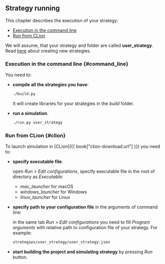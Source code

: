 
## Strategy running

This chapter describes the execution of your strategy:

- [Execution in the command line](#command_line)
- [Run from CLion](#clion)

We will assume, that your strategy and folder are called **user_strategy**.
Read [here](add_strategy.md) about creating new strategies.

### Execution in the command line {#command_line}

You need to:

- **compile all the strategies you have**:

  ```bash
  ./build.py
  ```

  It will create libraries for your strategies in the *build* folder.
- **run a simulation**.

  ```bash
  ./run.py user_strategy
  ```

### Run from CLion {#clion}

To launch simulation in [CLion]({{ book["clion-download.url"] }}) you need to:

- **specify executable file**:

  open *Run > Edit configurations*, specify executable file in the root of directory as *Executable*:

  - *mac_launcher* for macOS
  - *windows_launcher* for Windows
  - *linux_launcher* for Linux

- **specify path to your configuration file** in the arguments of command line:

  in the same tab *Run > Edit configurations* you need to fill *Program arguments* with relative path to configuration file of your strategy.
  For example:

  ```bash
  strategies/user_strategy/user_strategy.json
  ```

- **start building the project and simulating strategy** by pressing *Run* button.

